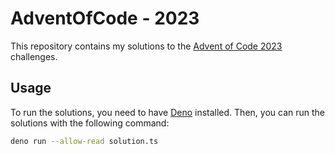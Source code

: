 # AdventOfCode - 2023

This repository contains my solutions to the [Advent of Code 2023](https://adventofcode.com/2023) challenges.

## Usage

To run the solutions, you need to have [Deno](https://deno.land/manual@v1.28.3/getting_started/installation) installed. Then, you can run the solutions with the following command:

```bash
deno run --allow-read solution.ts
```
